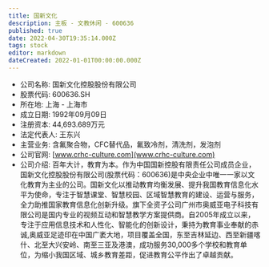 ```yaml
---
title: 国新文化
description: 主板 - 文教休闲 - 600636
published: true
date: 2022-04-30T19:35:14.000Z
tags: stock
editor: markdown
dateCreated: 2022-01-01T00:00:00.000Z
---
```


- 公司名称: 国新文化控股股份有限公司
- 股票代码: 600636.SH
- 所在地: 上海 - 上海市
- 成立日期: 1992年09月09日
- 注册资本: 44,693.689万元
- 法定代表人: 王东兴
- 主营业务: 含氟聚合物，CFC替代品，氟致冷剂，清洗剂，发泡剂
- 公司官网: [www.crhc-culture.com](www.crhc-culture.com)
- 公司介绍: 百年大计，教育为本。作为中国国新控股有限责任公司成员企业，国新文化控股股份有限公司(股票代码：600636)是中央企业中唯一一家以文化教育为主业的公司。国新文化以推动教育均衡发展、提升我国教育信息化水平为使命，专注于智慧课堂、智慧校园、区域智慧教育的建设、运营与服务，全力助推国家教育信息化创新升级。旗下全资子公司广州市奥威亚电子科技有限公司是国内专业的视频互动和智慧教学方案提供商。自2005年成立以来，专注于应用信息技术和人性化、智能化的创新设计，秉持为教育事业奉献的赤诚,奥威亚足迹印在中国广袤大地，项目覆盖全国，东至吉林延边、西至新疆喀什、北至大兴安岭、南至三亚及港澳，成功服务30,000多个学校和教育单位，为缩小我国区域、城乡教育差距，促进教育公平作出了卓越贡献。


